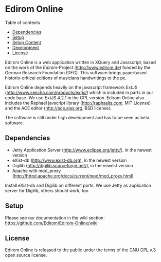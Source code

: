 Edirom Online
=============

Table of contents

<ul>
	<li style="margin-top:0;margin-bottom:0;"><a href="#dependencies">Dependencies</a></li>
	<li style="margin-top:0;margin-bottom:0;"><a href="#setup">Setup</a></li>
	<li style="margin-top:0;margin-bottom:0;"><a href="#setupcontent">Setup Content</a></li>
	<li style="margin-top:0;margin-bottom:0;"><a href="#development">Development</a></li>
	<li style="margin-top:0;margin-bottom:0;"><a href="#license">License</a></li>
</ul>

Edirom Online is a web application written in XQuery and Javascript, based on the work of the _Edirom_-Project (<http://www.edirom.de>) funded by the German Research Foundation (DFG). This software brings paperbased historio-critical editions of musicians handwritings to the pc.

Edirom Online depends heavily on the javascript framework ExtJS (<http://www.sencha.com/products/extjs/>) which is included in parts in our code base. We use ExtJS 4.2.1 in the GPL version. Edirom Online also includes the Raphaël javscript library (<http://raphaeljs.com>, MIT License) and the ACE editor (<http://ace.ajax.org>, BSD license).

The software is still under high development and has to be seen as beta software.


Dependencies
------------

* Jetty Application Server (<http://www.eclipse.org/jetty/>), in the newest version
* eXist-db (<http://www.exist-db.org>), in the newest version
* Digilib (<http://digilib.sourceforge.net/>), in the newest version
* Apache with mod_proxy (<http://httpd.apache.org/docs/current/mod/mod_proxy.html>)

Install eXist-db and Digilib on different ports. We use Jetty as application server for Digilib, others should work, too.


Setup
-----

Please see our documentation in the wiki section: https://github.com/Edirom/Edirom-Online/wiki 

License
-------

Edirom Online is released to the public under the terms of the [GNU GPL v.3](<http://www.gnu.org/copyleft/gpl.html>) open source license.

<!--
# EdiromOnline/app

This folder contains the javascript files for the application.

# EdiromOnline/resources

This folder contains static resources (typically an `"images"` folder as well).

# EdiromOnline/overrides

This folder contains override classes. All overrides in this folder will be 
automatically included in application builds if the target class of the override
is loaded.

# EdiromOnline/sass/etc

This folder contains misc. support code for sass builds (global functions, 
mixins, etc.)

# EdiromOnline/sass/src

This folder contains sass files defining css rules corresponding to classes
included in the application's javascript code build.  By default, files in this 
folder are mapped to the application's root namespace, 'EdiromOnline'. The
namespace to which files in this directory are matched is controlled by the
app.sass.namespace property in EdiromOnline/.sencha/app/sencha.cfg. 

# EdiromOnline/sass/var

This folder contains sass files defining sass variables corresponding to classes
included in the application's javascript code build.  By default, files in this 
folder are mapped to the application's root namespace, 'EdiromOnline'. The
namespace to which files in this directory are matched is controlled by the
app.sass.namespace property in EdiromOnline/.sencha/app/sencha.cfg. 
-->